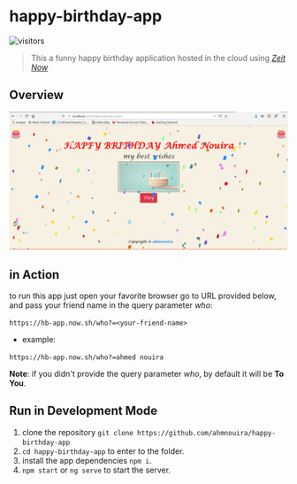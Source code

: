 # happy-birthday-app
 
![visitors](https://visitor-badge.glitch.me/badge?page_id=ahmnouira.happy-birthday-app)

> This a funny happy birthday application hosted in the cloud using _[Zeit Now](https://zeit.co/home)_

## Overview 



![img](/img/main.png)

## in Action 

to run this app just open your favorite browser go to URL provided below, and pass your friend name in the query parameter _who_:

`https://hb-app.now.sh/who?=<your-friend-name>`

* example: 

`https://hb-app.now.sh/who?=ahmed nouira`

**Note**: if you didn't provide the query parameter _who_, by default it will be **To You**.

## Run in Development Mode 

1. clone the repository `git clone https://github.com/ahmnouira/happy-birthday-app` 
2. `cd happy-birthday-app` to enter to the folder.
3. install the app dependencies `npm i`.
4. `npm start` or `ng serve` to start the server. 


